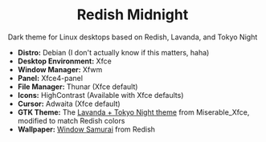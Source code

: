 <div align="center">
    <h1>Redish Midnight</h1>
    <p>Dark theme for Linux desktops based on Redish, Lavanda, and Tokyo Night</p>
</div>

- **Distro:** Debian (I don't actually know if this matters, haha)
- **Desktop Environment:** Xfce
- **Window Manager:** Xfwm
- **Panel:** Xfce4-panel
- **File Manager:** Thunar (Xfce default)
- **Icons:** HighContrast (Available with Xfce defaults)
- **Cursor:** Adwaita (Xfce default)
- **GTK Theme:** The [Lavanda + Tokyo Night theme](https://github.com/mehedirm6244/Miserable_Xfce/tree/Serenade) from Miserable_Xfce, modified to match Redish colors
- **Wallpaper:** [Window Samurai](https://github.com/legendlife/Redish/blob/main/wallpaper/window-samurai.jpg) from Redish

